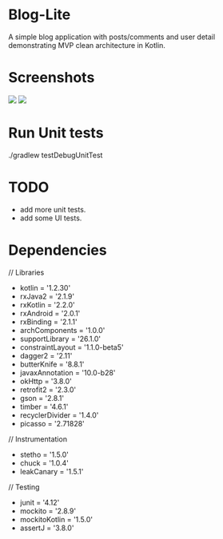 # Blog-Lite
A simple blog application with posts/comments and user detail demonstrating MVP clean architecture in Kotlin.

# Screenshots

![](https://image.ibb.co/jPRCu7/posts_1.jpg)          ![](https://image.ibb.co/mwcVgn/post_detail_1.jpg)

# Run Unit tests
./gradlew testDebugUnitTest

# TODO

* add more unit tests.
* add some UI tests.

# Dependencies

// Libraries
* kotlin = '1.2.30'
* rxJava2 = '2.1.9'
* rxKotlin = '2.2.0'
* rxAndroid = '2.0.1'
* rxBinding = '2.1.1'
* archComponents = '1.0.0'
* supportLibrary = '26.1.0'
* constraintLayout = '1.1.0-beta5'
* dagger2 = '2.11'
* butterKnife = '8.8.1'
* javaxAnnotation = '10.0-b28'
* okHttp = '3.8.0'
* retrofit2 = '2.3.0'
* gson = '2.8.1'
* timber = '4.6.1'
* recyclerDivider = '1.4.0'
* picasso = '2.71828'

// Instrumentation
* stetho = '1.5.0'
* chuck = '1.0.4'
* leakCanary = '1.5.1'

// Testing
* junit = '4.12'
* mockito = '2.8.9'
* mockitoKotlin = '1.5.0'
* assertJ = '3.8.0'

